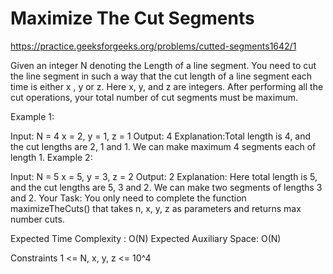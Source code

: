 # Maximize The Cut Segments


https://practice.geeksforgeeks.org/problems/cutted-segments1642/1


Given an integer N denoting the Length of a line segment. You need to cut the line segment in such a way that the cut length of a line segment each time is either x , y or z. Here x, y, and z are integers.
After performing all the cut operations, your total number of cut segments must be maximum.

Example 1:

Input:
N = 4
x = 2, y = 1, z = 1
Output: 4
Explanation:Total length is 4, and the cut
lengths are 2, 1 and 1.  We can make
maximum 4 segments each of length 1.
Example 2:

Input:
N = 5
x = 5, y = 3, z = 2
Output: 2
Explanation: Here total length is 5, and
the cut lengths are 5, 3 and 2. We can
make two segments of lengths 3 and 2.
Your Task:
You only need to complete the function maximizeTheCuts() that takes n, x, y, z as parameters and returns max number cuts.

Expected Time Complexity : O(N)
Expected Auxiliary Space: O(N)

Constraints
1 <= N, x, y, z <= 10^4
